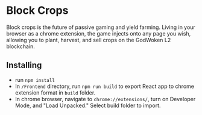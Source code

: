 # Block Crops

Block crops is the future of passive gaming and yield farming. Living in your browser as a chrome extension, the game injects onto any page you wish, allowing you to plant, harvest, and sell crops on the GodWoken L2 blockchain.

## Installing

- run `npm install`
- In `/Frontend` directory, run `npm run build` to export React app to chrome extension format in `build` folder.
- In chrome browser, navigate to `chrome://extensions/`, turn on Developer Mode, and "Load Unpacked." Select build folder to import.
